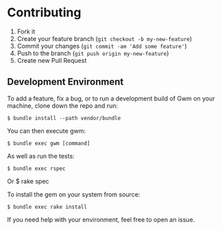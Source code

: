 # Contributing

1. Fork it
2. Create your feature branch (`git checkout -b my-new-feature`)
3. Commit your changes (`git commit -am 'Add some feature'`)
4. Push to the branch (`git push origin my-new-feature`)
5. Create new Pull Request


## Development Environment

To add a feature, fix a bug, or to run a development build of Gwm
on your machine, clone down the repo and run:

    $ bundle install --path vendor/bundle

You can then execute gwm:

    $ bundle exec gwm [command]

As well as run the tests:

    $ bundle exec rspec
Or
	$ rake spec

To install the gem on your system from source:

    $ bundle exec rake install

If you need help with your environment, feel free to open an issue.
